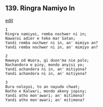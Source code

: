 
## 139.  Ringra Namiyo In
[edit](https://docs.google.com/document/d/1_uafIalsrkSs_5TRO88jPYCqSMBHCh40/edit?mode=html)



    1
    Ringra namiyoi, remba nochwer ni in;
    Nawaroi adier e teko mar Satan;
    Yandi remba nochwer ni in, an' mimiyo an?
    Yandi remba nochwer ni in, an' mimiyo an?

    2
    Naweyo od Wuora, gi duon'ma nie polo;
    Nachandora e piny, mondo anyisi yo;
    Yandi achandora ni in, an' mitiyona?
    Yandi achandora ni in, an' mitiyona?

    3
    Bura noloyoi, to an nayudo chwat;
    Natho e Kalwari, mondo akony jopiny;
    Yandi atho mon'awari; an' mitimona?
    Yandi atho mon'awari; an' mitimona?

